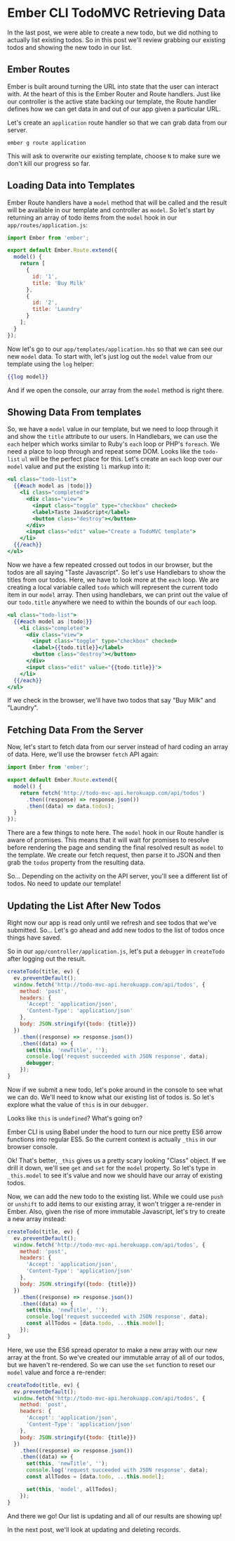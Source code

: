 # Ember CLI TodoMVC Retrieving Data

In the last post, we were able to create a new todo, but we did nothing to actually list existing todos.
So in this post we'll review grabbing our existing todos and showing the new todo in our list.

## Ember Routes

Ember is built around turning the URL into state that the user can interact with.
At the heart of this is the Ember Router and Route handlers.
Just like our controller is the active state backing our template, the Route handler defines how we can get data in and out of our app given a particular URL.

Let's create an `application` route handler so that we can grab data from our server.

```
ember g route application
```

This will ask to overwrite our existing template, choose `N` to make sure we don't kill our progress so far.

## Loading Data into Templates

Ember Route handlers have a `model` method that will be called and the result will be available in our template and controller as `model`.
So let's start by returning an array of todo items from the `model` hook in our `app/routes/application.js`:

```js
import Ember from 'ember';

export default Ember.Route.extend({
  model() {
    return [
      {
        id: '1',
        title: 'Buy Milk'
      },
      {
        id: '2',
        title: 'Laundry'
      }
    ];
  }
});
```

Now let's go to our `app/templates/application.hbs` so that we can see our new `model` data.
To start with, let's just log out the `model` value from our template using the `log` helper:

```hbs
{{log model}}
```

And if we open the console, our array from the `model` method is right there.

## Showing Data From templates

So, we have a `model` value in our template, but we need to loop through it and show the `title` attribute to our users.
In Handlebars, we can use the `each` helper which works similar to Ruby's `each` loop or PHP's `foreach`.
We need a place to loop through and repeat some DOM.
Looks like the `todo-list` `ul` will be the perfect place for this.
Let's create an `each` loop over our `model` value and put the existing `li` markup into it:

```hbs
<ul class="todo-list">
  {{#each model as |todo|}}
    <li class="completed">
      <div class="view">
        <input class="toggle" type="checkbox" checked>
        <label>Taste JavaScript</label>
        <button class="destroy"></button>
      </div>
      <input class="edit" value="Create a TodoMVC template">
    </li>
  {{/each}}
</ul>
```

Now we have a few repeated crossed out todos in our browser, but the todos are all saying "Taste Javascript".
So let's use Handlebars to show the titles from our todos.
Here, we have to look more at the `each` loop.
We are creating a local variable called `todo` which will represent the current todo item in our `model` array.
Then using handlebars, we can print out the value of our `todo.title` anywhere we need to within the bounds of our `each` loop.

```hbs
<ul class="todo-list">
  {{#each model as |todo|}}
    <li class="completed">
      <div class="view">
        <input class="toggle" type="checkbox" checked>
        <label>{{todo.title}}</label>
        <button class="destroy"></button>
      </div>
      <input class="edit" value="{{todo.title}}">
    </li>
  {{/each}}
</ul>
```

If we check in the browser, we'll have two todos that say "Buy Milk" and "Laundry".

## Fetching Data From the Server

Now, let's start to fetch data from our server instead of hard coding an array of data.
Here, we'll use the browser `fetch` API again:

```js
import Ember from 'ember';

export default Ember.Route.extend({
  model() {
    return fetch('http://todo-mvc-api.herokuapp.com/api/todos')
      .then((response) => response.json())
      .then((data) => data.todos);
  }
});
```

There are a few things to note here.
The `model` hook in our Route handler is aware of promises.
This means that it will wait for promises to resolve before rendering the page and sending the final resolved result as `model` to the template.
We create our fetch request, then parse it to JSON and then grab the `todos` property from the resulting data.

So...
Depending on the activity on the API server, you'll see a different list of todos.
No need to update our template!

## Updating the List After New Todos

Right now our app is read only until we refresh and see todos that we've submitted.
So...
Let's go ahead and add new todos to the list of todos once things have saved.

So in our `app/controller/application.js`, let's put a `debugger` in `createTodo` after logging out the result.

```js
createTodo(title, ev) {
  ev.preventDefault();
  window.fetch('http://todo-mvc-api.herokuapp.com/api/todos', {
    method: 'post',
    headers: {
      'Accept': 'application/json',
      'Content-Type': 'application/json'
    },
    body: JSON.stringify({todo: {title}})
  })
    .then((response) => response.json())
    .then((data) => {
      set(this, 'newTitle', '');
      console.log('request succeeded with JSON response', data);
      debugger;
    });
}
```

Now if we submit a new todo, let's poke around in the console to see what we can do.
We'll need to know what our existing list of todos is.
So let's explore what the value of `this` is in our `debugger`.

Looks like `this` is `undefined`?
What's going on?

Ember CLI is using Babel under the hood to turn our nice pretty ES6 arrow functions into regular ES5.
So the current context is actually `_this` in our browser console.

Ok!
That's better, `_this` gives us a pretty scary looking "Class" object.
If we drill it down, we'll see `get` and `set` for the `model` property.
So let's type in `_this.model` to see it's value and now we should have our array of existing todos.

Now, we can add the new todo to the existing list.
While we could use `push` or `unshift` to add items to our existing array, it won't trigger a re-render in Ember.
Also, given the rise of more immutable Javascript, let's try to create a new array instead:

```js
createTodo(title, ev) {
  ev.preventDefault();
  window.fetch('http://todo-mvc-api.herokuapp.com/api/todos', {
    method: 'post',
    headers: {
      'Accept': 'application/json',
      'Content-Type': 'application/json'
    },
    body: JSON.stringify({todo: {title}})
  })
    .then((response) => response.json())
    .then((data) => {
      set(this, 'newTitle', '');
      console.log('request succeeded with JSON response', data);
      const allTodos = [data.todo, ...this.model];
    });
}
```

Here, we use the ES6 spread operator to make a new array with our new array at the front.
So we've created our immutable array of all of our todos, but we haven't re-rendered.
So we can use the `set` function to reset our `model` value and force a re-render:

```js
createTodo(title, ev) {
  ev.preventDefault();
  window.fetch('http://todo-mvc-api.herokuapp.com/api/todos', {
    method: 'post',
    headers: {
      'Accept': 'application/json',
      'Content-Type': 'application/json'
    },
    body: JSON.stringify({todo: {title}})
  })
    .then((response) => response.json())
    .then((data) => {
      set(this, 'newTitle', '');
      console.log('request succeeded with JSON response', data);
      const allTodos = [data.todo, ...this.model];

      set(this, 'model', allTodos);
    });
}
```

And there we go!
Our list is updating and all of our results are showing up!

In the next post, we'll look at updating and deleting records.
